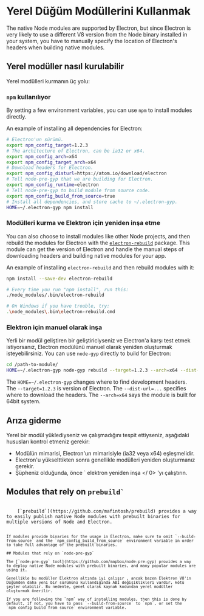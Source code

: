# Yerel Düğüm Modüllerini Kullanmak

The native Node modules are supported by Electron, but since Electron is very likely to use a different V8 version from the Node binary installed in your system, you have to manually specify the location of Electron's headers when building native modules.

## Yerel modüller nasıl kurulabilir

Yerel modülleri kurmanın üç yolu:

### `npm` kullanılıyor

By setting a few environment variables, you can use `npm` to install modules directly.

An example of installing all dependencies for Electron:

```sh
# Electron'un sürümü.
export npm_config_target=1.2.3
# The architecture of Electron, can be ia32 or x64.
export npm_config_arch=x64
export npm_config_target_arch=x64
# Download headers for Electron.
export npm_config_disturl=https://atom.io/download/electron
# Tell node-pre-gyp that we are building for Electron.
export npm_config_runtime=electron
# Tell node-pre-gyp to build module from source code.
export npm_config_build_from_source=true
# Install all dependencies, and store cache to ~/.electron-gyp.
HOME=~/.electron-gyp npm install
```

### Modülleri kurma ve Elektron için yeniden inşa etme

You can also choose to install modules like other Node projects, and then rebuild the modules for Electron with the [`electron-rebuild`](https://github.com/paulcbetts/electron-rebuild) package. This module can get the version of Electron and handle the manual steps of downloading headers and building native modules for your app.

An example of installing `electron-rebuild` and then rebuild modules with it:

```sh
npm install --save-dev electron-rebuild

# Every time you run "npm install", run this:
./node_modules/.bin/electron-rebuild

# On Windows if you have trouble, try:
.\node_modules\.bin\electron-rebuild.cmd
```

### Elektron için manuel olarak inşa

Yerli bir modül geliştiren bir geliştiriciyseniz ve Electron'a karşı test etmek istiyorsanız, Electron modülünü manuel olarak yeniden oluşturmak isteyebilirsiniz. You can use `node-gyp` directly to build for Electron:

```sh
cd /path-to-module/
HOME=~/.electron-gyp node-gyp rebuild --target=1.2.3 --arch=x64 --dist-url=https://atom.io/download/electron
```

The `HOME=~/.electron-gyp` changes where to find development headers. The `--target=1.2.3` is version of Electron. The `--dist-url=...` specifies where to download the headers. The `--arch=x64` says the module is built for 64bit system.

## Arıza giderme

Yerel bir modül yüklediyseniz ve çalışmadığını tespit ettiyseniz, aşağıdaki hususları kontrol etmeniz gerekir:

* Modülün mimarisi, Electron'un mimarisiyle (ia32 veya x64) eşleşmelidir.
* Electron'u yükselttikten sonra genellikle modülleri yeniden oluşturmanız gerekir.
* Şüpheniz olduğunda, önce ` elektron yeniden inşa </ 0> 'yı çalıştırın.</li>
</ul>

<h2>Modules that rely on <code>prebuild`</h2> 
    [`prebuild`](https://github.com/mafintosh/prebuild) provides a way to easily publish native Node modules with prebuilt binaries for multiple versions of Node and Electron.
    
    If modules provide binaries for the usage in Electron, make sure to omit `--build-from-source` and the `npm_config_build_from_source` environment variable in order to take full advantage of the prebuilt binaries.
    
    ## Modules that rely on `node-pre-gyp`
    
    The [`node-pre-gyp` tool](https://github.com/mapbox/node-pre-gyp) provides a way to deploy native Node modules with prebuilt binaries, and many popular modules are using it.
    
    Genellikle bu modüller Elektron altında iyi çalışır , ancak bazen Elektron V8'in Düğümden daha yeni bir sürümünü kullandığında ABI değişiklikleri vardır, kötü şeyler olabilir. Bu nedenle, genel olarak kaynak kodundan yerel modüller oluşturmak önerilir.
    
    If you are following the `npm` way of installing modules, then this is done by default, if not, you have to pass `--build-from-source` to `npm`, or set the `npm_config_build_from_source` environment variable.